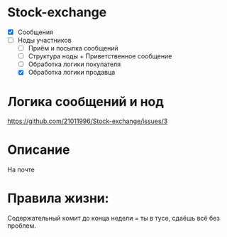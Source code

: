 # Stock-exchange
- [x] Сообщения
- [ ] Ноды участников
    - [ ] Приём и посылка сообщений
    - [ ] Структура ноды + Приветственное сообщение
    - [ ] Обработка логики покупателя
    - [X] Обработка логики продавца
    
# Логика сообщений и нод
https://github.com/21011996/Stock-exchange/issues/3
    
# Описание    
На почте

# Правила жизни:
Содержательный комит до конца недели = ты в тусе, сдаёшь всё без проблем.
